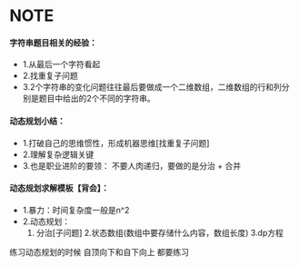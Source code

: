 # NOTE
#### 字符串题目相关的经验：
- 1.从最后一个字符看起
- 2.找重复子问题
- 3.2个字符串的变化问题往往最后要做成一个二维数组，二维数组的行和列分别是题目中给出的2个不同的字符串。
#### 动态规划小结：
- 1.打破自己的思维惯性，形成机器思维[找重复子问题]
- 2.理解复杂逻辑关键
- 3.也是职业进阶的要领： 不要人肉递归，要做的是分治 + 合并

#### 动态规划求解模板【背会】：
- 1.暴力：时间复杂度一般是n^2 
- 2.动态规划：
    1. 分治[子问题] 
    2.状态数组(数组中要存储什么内容，数组长度) 
    3.dp方程

练习动态规划的时候 自顶向下和自下向上 都要练习

  

